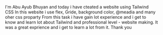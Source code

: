 I'm Abu Ayub Bhuyan and today i have cteated a website using Tailwind CSS 
In this website i use flex, Gride, background color, @meadia and many oher css proparty 
From this task i have gain lot experience and i get to know and learn lot about Tailwind and professional level -
website making.
It was a great exprience and i get to learn a lot from it.
Thank you
